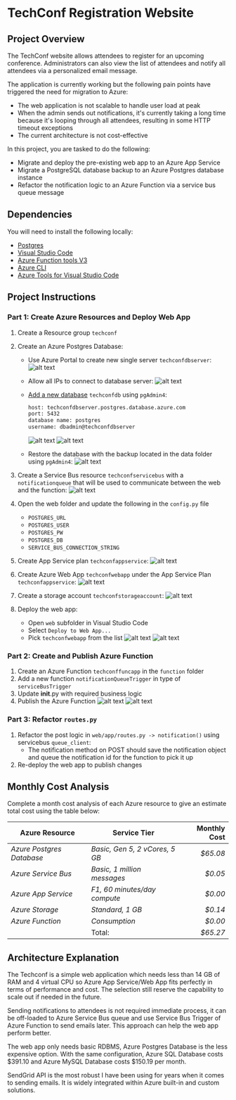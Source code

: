# TechConf Registration Website

## Project Overview
The TechConf website allows attendees to register for an upcoming conference. Administrators can also view the list of attendees and notify all attendees via a personalized email message.

The application is currently working but the following pain points have triggered the need for migration to Azure:
 - The web application is not scalable to handle user load at peak
 - When the admin sends out notifications, it's currently taking a long time because it's looping through all attendees, resulting in some HTTP timeout exceptions
 - The current architecture is not cost-effective 

In this project, you are tasked to do the following:
- Migrate and deploy the pre-existing web app to an Azure App Service
- Migrate a PostgreSQL database backup to an Azure Postgres database instance
- Refactor the notification logic to an Azure Function via a service bus queue message

## Dependencies

You will need to install the following locally:
- [Postgres](https://www.postgresql.org/download/)
- [Visual Studio Code](https://code.visualstudio.com/download)
- [Azure Function tools V3](https://docs.microsoft.com/en-us/azure/azure-functions/functions-run-local?tabs=windows%2Ccsharp%2Cbash#install-the-azure-functions-core-tools)
- [Azure CLI](https://docs.microsoft.com/en-us/cli/azure/install-azure-cli?view=azure-cli-latest)
- [Azure Tools for Visual Studio Code](https://marketplace.visualstudio.com/items?itemName=ms-vscode.vscode-node-azure-pack)

## Project Instructions

### Part 1: Create Azure Resources and Deploy Web App
1. Create a Resource group `techconf`
2. Create an Azure Postgres Database:
   - Use Azure Portal to create new single server `techconfdbserver`:
     ![alt text](./screenshots/01.%20Postgres%20Server.png)

   - Allow all IPs to connect to database server:
     ![alt text](./screenshots/02.%20Allow%20All%20IPss.png)

   - [Add a new database](https://docs.microsoft.com/en-us/azure/postgresql/quickstart-create-server-database-portal) `techconfdb` using `pgAdmin4`:
     ``` bash
     host: techconfdbserver.postgres.database.azure.com
     port: 5432
     database name: postgres
     username: dbadmin@techconfdbserver
     ```
     ![alt text](./screenshots/03.%20pgAdmin4%20-%20Connect%20to%20Azure%20DB.png)
     ![alt text](./screenshots/04.%20pgAdmin4%20-%20Create%20Database.png)

   - Restore the database with the backup located in the data folder using `pgAdmin4`:
     ![alt text](./screenshots/05.%20pgAdmin4%20-%20Restore.png)

3. Create a Service Bus resource `techconfservicebus` with a `notificationqueue` that will be used to communicate between the web and the function:
   ![alt text](./screenshots/06.%20Notification%20Service%20Bus%20&%20Queue.png)

4. Open the web folder and update the following in the `config.py` file
   - `POSTGRES_URL`
   - `POSTGRES_USER`
   - `POSTGRES_PW`
   - `POSTGRES_DB`
   - `SERVICE_BUS_CONNECTION_STRING`
  
5. Create App Service plan `techconfappservice`:
   ![alt text](./screenshots/07.%20App%20Service%20Plan.png)

6. Create Azure Web App `techconfwebapp` under the App Service Plan `techconfappservice`:
   ![alt text](./screenshots/08.%20Web%20App.png)

7. Create a storage account `techconfstorageaccount`:
   ![alt text](./screenshots/09.%20Storage.png)

8. Deploy the web app:
   - Open `web` subfolder in Visual Studio Code
   - Select `Deploy to Web App...` 
   - Pick `techconfwebapp` from the list
   ![alt text](./screenshots/10.%20Atttendees%20Registration%20List.png)
   ![alt text](./screenshots/11.%20Email%20Notification%20List.png)

### Part 2: Create and Publish Azure Function
1. Create an Azure Function `techconffuncapp` in the `function` folder
2. Add a new function `notificationQueueTrigger` in type of `serviceBusTrigger` 
3. Update __init__.py with required business logic
4. Publish the Azure Function
   ![alt text](./screenshots/12.%20Function%20App.png)
   ![alt text](./screenshots/13.%20Service%20Bus%20Trigger.png)
### Part 3: Refactor `routes.py`
1. Refactor the post logic in `web/app/routes.py -> notification()` using servicebus `queue_client`:
   - The notification method on POST should save the notification object and queue the notification id for the function to pick it up
2. Re-deploy the web app to publish changes

## Monthly Cost Analysis
Complete a month cost analysis of each Azure resource to give an estimate total cost using the table below:

| Azure Resource            | Service Tier                   | Monthly Cost |
| ------------------------- | ------------------------------ | ------------:|
| *Azure Postgres Database* | *Basic, Gen 5, 2 vCores, 5 GB* | *$65.08*     |
| *Azure Service Bus*       | *Basic, 1 million messages*    | *$0.05*      |
| *Azure App Service*       | *F1, 60 minutes/day compute*   | *$0.00*      |
| *Azure Storage*           | *Standard, 1 GB*               | *$0.14*      |
| *Azure Function*          | *Consumption*                  | *$0.00*      |
|                           | Total:                         | *$65.27*      |

## Architecture Explanation
The Techconf is a simple web application which needs less than 14 GB of RAM and 4 virtual CPU so Azure App Service/Web App fits perfectly in terms of performance and cost. The selection still reserve the capability to scale out if needed in the future.

Sending notifications to attendees is not required immediate process, it can be off-loaded to Azure Service Bus queue and use Service Bus Trigger of Azure Function to send emails later. This approach can help the web app perform better.

The web app only needs basic RDBMS, Azure Postgres Database is the less expensive option. With the same configuration, Azure SQL Database costs $391.10 and Azure MySQL Database costs $150.19 per month.

SendGrid API is the most robust I have been using for years when it comes to sending emails. It is widely integrated within Azure built-in and custom solutions.
